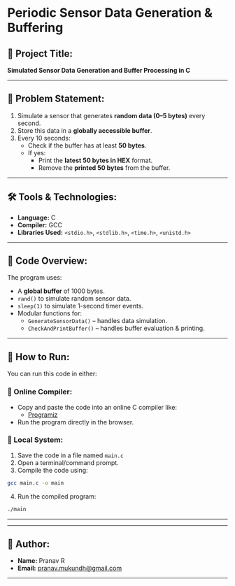 # Periodic Sensor Data Generation & Buffering

## 📌 Project Title:
**Simulated Sensor Data Generation and Buffer Processing in C**

---

## 🧠 Problem Statement:

1. Simulate a sensor that generates **random data (0–5 bytes)** every second.
2. Store this data in a **globally accessible buffer**.
3. Every 10 seconds:
   - Check if the buffer has at least **50 bytes**.
   - If yes:
     - Print the **latest 50 bytes in HEX** format.
     - Remove the **printed 50 bytes** from the buffer.

---

## 🛠️ Tools & Technologies:

- **Language:** C
- **Compiler:** GCC
- **Libraries Used:** `<stdio.h>`, `<stdlib.h>`, `<time.h>`, `<unistd.h>`

---

## 🧩 Code Overview:

The program uses:
- A **global buffer** of 1000 bytes.
- `rand()` to simulate random sensor data.
- `sleep(1)` to simulate 1-second timer events.
- Modular functions for:
  - `GenerateSensorData()` – handles data simulation.
  - `CheckAndPrintBuffer()` – handles buffer evaluation & printing.

---

## 🚀 How to Run:

You can run this code in either:

### 🔸 Online Compiler:
- Copy and paste the code into an online C compiler like:
  - [Programiz](https://www.programiz.com/c-programming/online-compiler/)
- Run the program directly in the browser.

### 🔸 Local System:
1. Save the code in a file named `main.c`
2. Open a terminal/command prompt.
3. Compile the code using:
```bash
gcc main.c -o main
```
4. Run the compiled program:
```bash
./main
```

---


---

## 👤 Author:

- **Name:** Pranav R
- **Email:** pranav.mukundh@gmail.com

---
